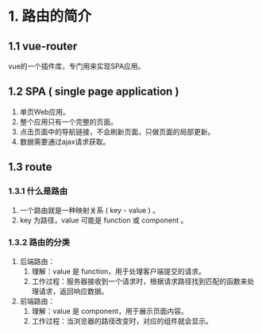 # 1. 路由的简介

## 1.1 vue-router

vue的一个插件库，专门用来实现SPA应用。

## 1.2 SPA ( single page application )

1. 单页Web应用。
2. 整个应用只有一个完整的页面。
3. 点击页面中的导航链接，不会刷新页面，只做页面的局部更新。
4. 数据需要通过ajax请求获取。

## 1.3 route

### 1.3.1 什么是路由

1. 一个路由就是一种映射关系 ( key - value ) 。
2. key 为路径，value 可能是 function 或 component 。

### 1.3.2 路由的分类

1. 后端路由：
   1. 理解：value 是 function，用于处理客户端提交的请求。
   2. 工作过程：服务器接收到一个请求时，根据请求路径找到匹配的函数来处理请求，返回响应数据。
2. 前端路由：
   1. 理解：value 是 component，用于展示页面内容。
   2. 工作过程：当浏览器的路径改变时，对应的组件就会显示。